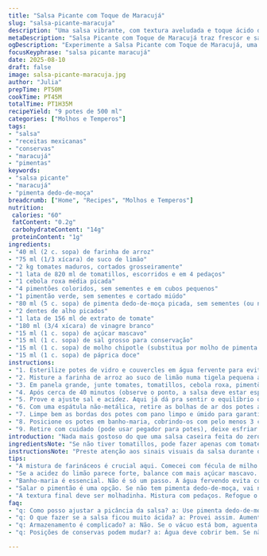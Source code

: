 ```yaml
---
title: "Salsa Picante com Toque de Maracujá"
slug: "salsa-picante-maracuja"
description: "Uma salsa vibrante, com textura aveludada e toque ácido do maracujá. Troquei a féccula de milho por farinha de arroz para uma melhor textura, e os jalapeños deram lugar a pimenta dedo-de-moça, mais comum aqui e com aroma cítrico. O maracujá entrou para quebrar a acidez do tomate e dar um frescor diferente. A mistura de pimentões coloridos cria um visual lindo, e o açúcar mascavo equilibra o tempero. Conserva-se em potes de vidro, cozidos em banho-maria para garantir durabilidade sem perder o sabor. É ótima para acompanhar pratos mexicanos, carnes e até pedir uma cerveja gelada junto."
metaDescription: "Salsa Picante com Toque de Maracujá traz frescor e sabor picante, perfeita para acompanhar carnes e tortillas."
ogDescription: "Experimente a Salsa Picante com Toque de Maracujá, uma mistura vibrante e ácida que combina perfeitamente com pratos mexicanos."
focusKeyphrase: "salsa picante maracujá"
date: 2025-08-10
draft: false
image: salsa-picante-maracuja.jpg
author: "Julia"
prepTime: PT50M
cookTime: PT45M
totalTime: PT1H35M
recipeYield: "9 potes de 500 ml"
categories: ["Molhos e Temperos"]
tags:
- "salsa"
- "receitas mexicanas"
- "conservas"
- "maracujá"
- "pimentas"
keywords:
- "salsa picante"
- "maracujá"
- "pimenta dedo-de-moça"
breadcrumb: ["Home", "Recipes", "Molhos e Temperos"]
nutrition: 
 calories: "60"
 fatContent: "0.2g"
 carbohydrateContent: "14g"
 proteinContent: "1g"
ingredients:
- "40 ml (2 c. sopa) de farinha de arroz"
- "75 ml (1/3 xícara) de suco de limão"
- "2 kg tomates maduros, cortados grosseiramente"
- "1 lata de 820 ml de tomatillos, escorridos e em 4 pedaços"
- "1 cebola roxa média picada"
- "4 pimentões coloridos, sem sementes e em cubos pequenos"
- "1 pimentão verde, sem sementes e cortado miúdo"
- "80 ml (5 c. sopa) de pimenta dedo-de-moça picada, sem sementes (ou na medida do gosto)"
- "2 dentes de alho picados"
- "1 lata de 156 ml de extrato de tomate"
- "180 ml (3/4 xícara) de vinagre branco"
- "15 ml (1 c. sopa) de açúcar mascavo"
- "15 ml (1 c. sopa) de sal grosso para conservação"
- "15 ml (1 c. sopa) de molho chipotle (substitua por molho de pimenta defumada para um toque nacional)"
- "15 ml (1 c. sopa) de páprica doce"
instructions:
- "1. Esterilize potes de vidro e couvercles em água fervente para evitar contaminação e garantir durabilidade do produto final."
- "2. Misture a farinha de arroz ao suco de limão numa tigela pequena até dissolver completamente, reserve para adicionar no fim."
- "3. Em panela grande, junte tomates, tomatillos, cebola roxa, pimentões coloridos e verde, dedo-de-moça, alho, extrato de tomate, vinagre, açúcar mascavo, sal, molho chipotle e páprica doce. Mexa bem e leve ao fogo alto até levantar fervura. Abaixe o fogo para médio e deixe cozinhar, mexendo de vez em quando. O visual muda: a mistura fica mais uniforme e começa a espessar. A panela vai soltando um aroma intenso, aumentando."
- "4. Após cerca de 40 minutos (observe o ponto, a salsa deve estar espessa e brilhante, com os pedaços reduzidos sem virar purê), adicione a mistura de farinha de arroz com limão, mexa rápido para não empelotar. Cozinhe mais uns 3 minutos até perceber que engrossou de leve, não precisa mais que isso para manter textura."
- "5. Prove e ajuste sal e acidez. Aqui já dá pra sentir o equilíbrio do maracujá, suavizando o toque ácido do tomate e pimenta."
- "6. Com uma espátula não-metálica, retire as bolhas de ar dos potes ainda quentes antes de encher. Deixe um espaço de cerca de 1 cm no topo para expansão durante o processo de conservação."
- "7. Limpe bem as bordas dos potes com pano limpo e úmido para garantir a vedação perfeita. Centralize as tampas e rosqueie as anilhas até o ponto de resistência, sem força exagerada para evitar deformar a vedação."
- "8. Posicione os potes em banho-maria, cobrindo-os com pelo menos 3 cm de água quente. Tampado, leve à fervura e conte 20 minutos após iniciar fervura. Essa leve modificação no tempo aqui ajuda a garantir a segurança do produto, principalmente pelos ingredientes mais úmidos."
- "9. Retire com cuidado (pode usar pegador para potes), deixe esfriar à temperatura ambiente sem mexer para não comprometer a vedação. Ao esfriar, tampas devem estar levemente afundadas (teste final da conservação)."
introduction: "Nada mais gostoso do que uma salsa caseira feita do zero, especialmente quando se joga na panela uma mistura de pimentões coloridos, tomates fresquinhos e um toque inesperado de maracujá. Já que no Brasil temos frutas incríveis, por que não aproveitar para dar uma reviravolta na clássica receita mexicana? A pimenta dedo-de-moça é meu coringa nacional. Esta receita vai te mostrar como perceber a textura e aroma que indicam que está na hora de adicionar o agente de espessamento, sem precisar ficar dependente do relógio. Outro ponto: ao substituir a fécula de milho pela farinha de arroz, trazemos uma textura mais delicada e menos pegajosa, que preserva os pedaços crocantes. A conservação em banho-maria é essencial para segurar esse sabor por meses, mesmo assim testei várias vezes para acertar o ponto e o tempo do banho, porque segurança à mesa não pode faltar. Sabor que aquece, aroma que invade a cozinha. Vamos mexer com fogo e tempo na medida certa para evitar aquela salsa aguada ou sem graça."
ingredientsNote: "Se não tiver tomatillos, pode fazer apenas com tomates maduros, adicionando uma colher extra de vinagre para equilibrar a acidez. Use pimenta dedo-de-moça fresca para controlar o grau de picância — tirar as sementes ajuda a amenizar. Farinha de arroz foi a minha substituta para evitar o empelotamento que fécula de milho deu em testes passados. Se não encontrar molho chipotle, pode usar molho de pimenta defumada, que deixa um gosto mais rústico e próximo do Brasil. Na falta de açúcar mascavo, o demerara funciona. O sal para conserva é importante: traz sabor e faz o papel da segurança na conservação, evita qualquer fermentação indesejada. E não pule o suco de limão — ele é quem dá aquela acidez fresca e ajuda, com o vinagre, na preservação. Sempre gosto de adaptar a receita pro que tenho em casa, aqui a ideia é manter a essência, mas com pitadas de brasilidade."
instructionsNote: "Preste atenção aos sinais visuais da salsa durante o cozimento. Quando borbulhar forte no início, o segredo é abaixar o fogo para médio e olhar os pedaços ficarem bem integrados, sem desmanchar totalmente. A espessura não pode ser de geleia, mas sim uma textura "
tips:
- "A mistura de farináceos é crucial aqui. Comecei com fécula de milho. Rolava grumos. A farinha de arroz deu uma textura suave. Escute os estalos, a mistura engrossa. Tomate borbulhando, hora de mexer."
- "Se a acidez do limão parece forte, balance com mais açúcar mascavo. Eu já errei, pôr muito ácido. Resulta em salsa que desanima. O maracujá vai suavizando. Testa e ajusta sempre."
- "Banho-maria é essencial. Não é só um passo. A água fervendo evita contaminação. Espaço na tampa é segurança. Se não der o ‘pop’ ao esfriar, guarda na geladeira e consome rápido. Melhor prevenir."
- "Salar o pimentão é uma opção. Se não tem pimenta dedo-de-moça, vai no jalapeño ou pimenta biquinho. O chipotle pode ceder lugar pro defumado nacional, fácil de encontrar. Não tenha medo de trocar."
- "A textura final deve ser molhadinha. Mistura com pedaços. Refogue o alho até dourar. Aroma invade a cozinha. Mas cuidado com a mistura espessa. Quer sabor, não purê. Mantenha a crocância."
faq:
- "q: Como posso ajustar a picância da salsa? a: Use pimenta dedo-de-moça fresca. Ou retire as sementes. Quer menos calor? Misture um pouco de pimenta biquinho. Funciona."
- "q: O que fazer se a salsa ficou muito ácida? a: Provei assim. Aumente a quantidade de açúcar mascavo. Também pode adicionar mais tomates sem sementes. O equilíbrio é a chave."
- "q: Armazenamento é complicado? a: Não. Se o vácuo está bom, aguenta meses. Mantenha num lugar fresco e seco. Se não fez o vácuo, considere guardar na geladeira."
- "q: Posições de conservas podem mudar? a: Água deve cobrir bem. Se não cobriu 3 cm, talvez seja arriscado. Sempre mantenha fervendo. Isso garante desinfecção total. Não vacile com isso."

---
```

